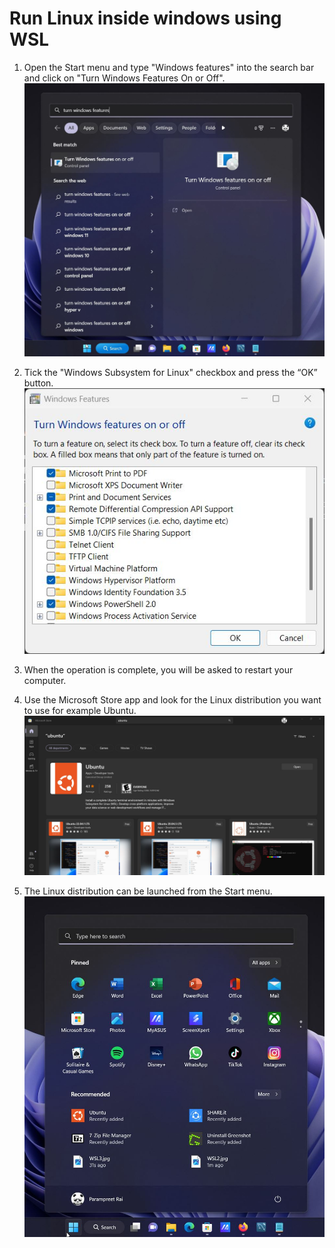 # Run Linux inside windows using WSL

1. Open the Start menu and type "Windows features" into the search bar and click on "Turn Windows Features On or Off".![](./images/WSL1.jpg)

2. Tick the "Windows Subsystem for Linux" checkbox and press the “OK” button.
   ![](./images/WSL2.jpg)

3. When the operation is complete, you will be asked to restart your computer.

4. Use the Microsoft Store app and look for the Linux distribution you want to use for example Ubuntu.
   ![](./images/WSL3.jpg)

5. The Linux distribution can be launched from the Start menu.
   ![](./images/WSL4.jpg)